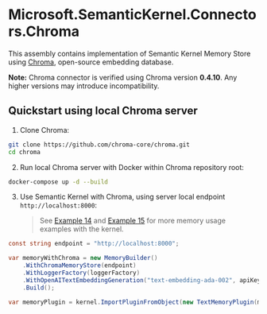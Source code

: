 # Microsoft.SemanticKernel.Connectors.Chroma

This assembly contains implementation of Semantic Kernel Memory Store using [Chroma](https://docs.trychroma.com/), open-source embedding database.

**Note:** Chroma connector is verified using Chroma version **0.4.10**. Any higher versions may introduce incompatibility.

## Quickstart using local Chroma server

1. Clone Chroma:

```bash
git clone https://github.com/chroma-core/chroma.git
cd chroma
```

2. Run local Chroma server with Docker within Chroma repository root:

```bash
docker-compose up -d --build
```

3. Use Semantic Kernel with Chroma, using server local endpoint `http://localhost:8000`:

   > See [Example 14](../../../samples/KernelSyntaxExamples/Example14_SemanticMemory.cs)
   and [Example 15](../../../samples/KernelSyntaxExamples/Example15_TextMemoryPlugin.cs) for more memory usage examples
   with the kernel.

```csharp
const string endpoint = "http://localhost:8000";

var memoryWithChroma = new MemoryBuilder()
    .WithChromaMemoryStore(endpoint)
    .WithLoggerFactory(loggerFactory)
    .WithOpenAITextEmbeddingGeneration("text-embedding-ada-002", apiKey)
    .Build();

var memoryPlugin = kernel.ImportPluginFromObject(new TextMemoryPlugin(memoryWithChroma));
```
